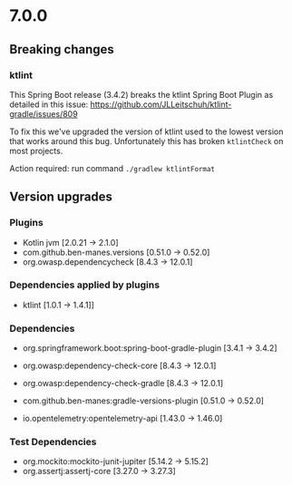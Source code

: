 # 7.0.0

## Breaking changes

### ktlint

This Spring Boot release (3.4.2) breaks the ktlint Spring Boot Plugin as detailed in this issue: https://github.com/JLLeitschuh/ktlint-gradle/issues/809

To fix this we've upgraded the version of ktlint used to the lowest version that works around this bug. Unfortunately this has broken `ktlintCheck` on most projects.

Action required: run command `./gradlew ktlintFormat`

## Version upgrades

### Plugins
- Kotlin jvm [2.0.21 -> 2.1.0]
- com.github.ben-manes.versions [0.51.0 -> 0.52.0]
- org.owasp.dependencycheck [8.4.3 -> 12.0.1]

### Dependencies applied by plugins
- ktlint [1.0.1 -> 1.4.1]]

### Dependencies
- org.springframework.boot:spring-boot-gradle-plugin [3.4.1 -> 3.4.2]
- org.owasp:dependency-check-core [8.4.3 -> 12.0.1]
- org.owasp:dependency-check-gradle  [8.4.3 -> 12.0.1]
- com.github.ben-manes:gradle-versions-plugin [0.51.0 -> 0.52.0]

- io.opentelemetry:opentelemetry-api [1.43.0 -> 1.46.0]

### Test Dependencies
- org.mockito:mockito-junit-jupiter [5.14.2 -> 5.15.2]
- org.assertj:assertj-core [3.27.0 -> 3.27.3]